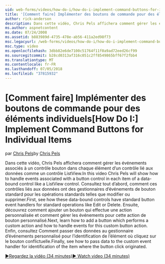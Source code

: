 ```yaml
---
uid: web-forms/videos/how-do-i/how-do-i-implement-command-buttons-for-individual-items
title: '[Comment faire] Implémenter des boutons de commande pour des éléments individuels | Microsoft Docs'
author: rick-anderson
description: Dans cette vidéo, Chris Pels affichera comment gérer les événements associés à un contrôle bouton dans chaque élément d’un contrôle lié aux données comme un contrôle ListView. Tout d’abord...
ms.author: aspnetcontent
ms.date: 07/24/2008
ms.assetid: b883989d-4735-478e-ab56-411a2ed98f73
msc.legacyurl: /web-forms/videos/how-do-i/how-do-i-implement-command-buttons-for-individual-items
msc.type: video
ms.openlocfilehash: 3dbb82e6de7100c51764f11f0a9ad72eed26cf99
ms.sourcegitcommit: b28cd0313af316c051c2ff8549865bff67f2fbb4
ms.translationtype: MT
ms.contentlocale: fr-FR
ms.lasthandoff: 07/05/2018
ms.locfileid: "37815932"
---
```

<a name="how-do-i-implement-command-buttons-for-individual-items"></a><span data-ttu-id="3647a-104">[Comment faire] Implémenter des boutons de commande pour des éléments individuels</span><span class="sxs-lookup"><span data-stu-id="3647a-104">[How Do I:] Implement Command Buttons for Individual Items</span></span>
====================
<span data-ttu-id="3647a-105">par [Chris Pels](https://twitter.com/chrispels)</span><span class="sxs-lookup"><span data-stu-id="3647a-105">by [Chris Pels](https://twitter.com/chrispels)</span></span>

<span data-ttu-id="3647a-106">Dans cette vidéo, Chris Pels affichera comment gérer les événements associés à un contrôle bouton dans chaque élément d’un contrôle lié aux données comme un contrôle ListView.</span><span class="sxs-lookup"><span data-stu-id="3647a-106">In this video Chris Pels will show how to handle events associated with a button control in each item of a data-bound control like a ListView control.</span></span> <span data-ttu-id="3647a-107">Consultez tout d’abord, comment ces contrôles liés aux données ont des gestionnaires d’événements de bouton standard pour les opérations standards telles que modifier ou supprimer.</span><span class="sxs-lookup"><span data-stu-id="3647a-107">First, see how these data-bound controls have standard button event handlers for standard operations like Edit or Delete.</span></span> <span data-ttu-id="3647a-108">Ensuite, découvrez comment ajouter un bouton qui effectue une action personnalisée et comment gérer les événements pour cette action de bouton personnalisé.</span><span class="sxs-lookup"><span data-stu-id="3647a-108">Next, learn how to add a button which performs a custom action and how to handle events for this custom button action.</span></span> <span data-ttu-id="3647a-109">Enfin, consultez Comment passer des données au gestionnaire d’événements personnalisé pour l’identification de l’élément où cliquez sur le bouton conflictuelle.</span><span class="sxs-lookup"><span data-stu-id="3647a-109">Finally, see how to pass data to the custom event handler for identification of the item where the button click originated.</span></span>

[<span data-ttu-id="3647a-110">&#9654;Regardez la vidéo (34 minutes)</span><span class="sxs-lookup"><span data-stu-id="3647a-110">&#9654; Watch video (34 minutes)</span></span>](https://channel9.msdn.com/Blogs/ASP-NET-Site-Videos/how-do-i-implement-command-buttons-for-individual-items)
